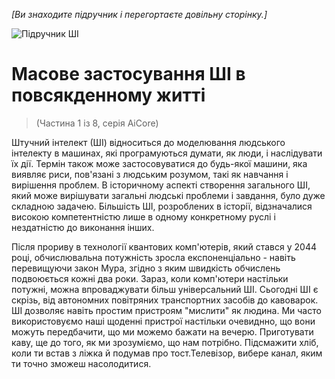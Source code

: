 *[Ви знаходите підручник і перегортаєте довільну сторінку.]*

![Підручник ШІ](/resources/lore/textbookAI440.png)
# Масове застосування ШІ в повсякденному житті
> (Частина 1 із 8, серія AiCore)

Штучний інтелект (ШІ) відноситься до моделювання людського інтелекту в машинах, які програмуються думати, як люди, і наслідувати їх дії. Термін також може застосовуватися до будь-якої машини, яка виявляє риси, пов'язані з людським розумом, такі як навчання і вирішення проблем. В історичному аспекті створення загального ШІ, який може вирішувати загальні людські проблеми і завдання, було дуже складною задачею. Більшість ШІ, розроблених в історії, відзначалися високою компетентністю лише в одному конкретному руслі і нездатністю до виконання інших.

Після прориву в технології квантових комп'ютерів, який стався у 2044 році, обчислювальна потужність зросла експоненціально - навіть перевищуючи закон Мура, згідно з яким швидкість обчислень подвоюється кожні два роки. Зараз, коли комп'ютери настільки потужні, можна впроваджувати більш універсальний ШІ. Сьогодні ШІ є скрізь, від автономних повітряних транспортних засобів до кавоварок. ШІ дозволяє навіть простим пристроям "мислити" як людина. Ми часто використовуємо наші щоденні пристрої настільки очевиднно, що вони можуть передбачити, що ми можемо бажати на вечерю. Приготувати каву, ще до того, як ми зрозуміємо, що нам потрібно. Підсмажити хліб, коли ти встав з ліжка й подумав про тост.Телевізор, вибере канал, яким ти точно зможеш насолодитися.
